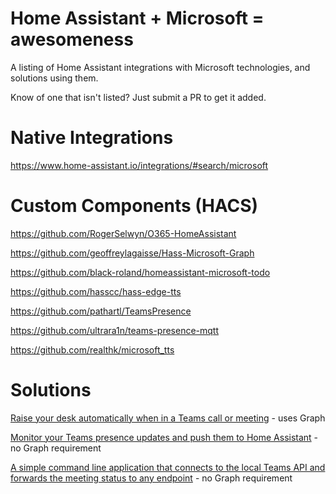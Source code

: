 # Home Assistant + Microsoft = awesomeness
A listing of Home Assistant integrations with Microsoft technologies, and solutions using them.

Know of one that isn't listed? Just submit a PR to get it added.


# Native Integrations
https://www.home-assistant.io/integrations/#search/microsoft


# Custom Components (HACS)
https://github.com/RogerSelwyn/O365-HomeAssistant

https://github.com/geoffreylagaisse/Hass-Microsoft-Graph

https://github.com/black-roland/homeassistant-microsoft-todo

https://github.com/hasscc/hass-edge-tts

https://github.com/pathartl/TeamsPresence

https://github.com/ultrara1n/teams-presence-mqtt

https://github.com/realthk/microsoft_tts


# Solutions
[Raise your desk automatically when in a Teams call or meeting](https://github.com/loryanstrant/HA-ESPHome-TeamsDesk) - uses Graph

[Monitor your Teams presence updates and push them to Home Assistant](https://github.com/Rookeh/ha-teams-watcher) - no Graph requirement

[A simple command line application that connects to the local Teams API and forwards the meeting status to any endpoint](https://github.com/svrooij/teams-monitor) - no Graph requirement
